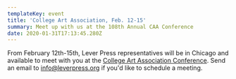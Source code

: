 ```yaml
---
templateKey: event
title: 'College Art Association, Feb. 12-15'
summary: Meet up with us at the 108th Annual CAA Conference
date: 2020-01-31T17:13:45.280Z
---
```

From February 12th-15th, Lever Press representatives will be in Chicago and available to meet with you at the [College Art Association Conference](https://www.collegeart.org/programs/conference/conference2020/). Send an email to [info@leverpress.org](mailto:info@leverpress.org) if you'd like to schedule a meeting.
